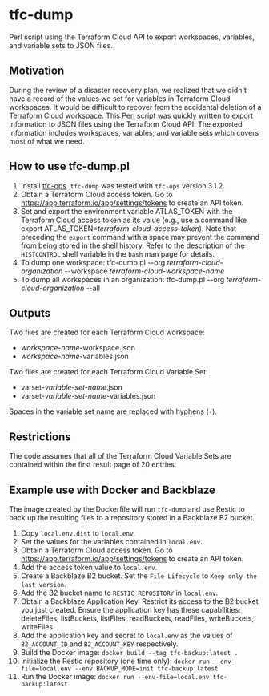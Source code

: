 # tfc-dump
Perl script using the Terraform Cloud API to export workspaces, variables, and variable sets to JSON files.

## Motivation
During the review of a disaster recovery plan, we realized that we didn't have a
record of the values we set for variables in Terraform Cloud workspaces.
It would be difficult to recover from the accidental deletion of a Terraform
Cloud workspace.
This Perl script was quickly written to export information to JSON files
using the Terraform Cloud API.
The exported information includes workspaces, variables, and variable sets
which covers most of what we need.

## How to use tfc-dump.pl
1. Install [tfc-ops](https://github.com/silinternational/tfc-ops). `tfc-dump`
was tested with `tfc-ops` version 3.1.2.
2. Obtain a Terraform Cloud access token. Go to https://app.terraform.io/app/settings/tokens to create an API token.
3. Set and export the environment variable ATLAS\_TOKEN with the Terraform Cloud access token as its value (e.g., use a command like export ATLAS\_TOKEN=_terraform-cloud-access-token_). Note that preceding the `export` command with a space may prevent the command from being stored in the shell history. Refer to the description of the `HISTCONTROL` shell variable in the `bash` man page for details.
4. To dump one workspace:
tfc-dump.pl --org _terraform-cloud-organization_ --workspace _terraform-cloud-workspace-name_
5. To dump all workspaces in an organization:
tfc-dump.pl --org _terraform-cloud-organization_ --all

## Outputs
Two files are created for each Terraform Cloud workspace:

- _workspace-name_-workspace.json
- _workspace-name_-variables.json

Two files are created for each Terraform Cloud Variable Set:

- varset-_variable-set-name_.json
- varset-_variable-set-name_-variables.json

Spaces in the variable set name are replaced with hyphens (`-`).

## Restrictions
The code assumes that all of the Terraform Cloud Variable Sets are contained
within the first result page of 20 entries.

## Example use with Docker and Backblaze
The image created by the Dockerfile will run `tfc-dump` and use Restic to back up the resulting files to a repository stored in a Backblaze B2 bucket.
1. Copy `local.env.dist` to `local.env`.
1. Set the values for the variables contained in `local.env`.
1. Obtain a Terraform Cloud access token. Go to https://app.terraform.io/app/settings/tokens to create an API token.
1. Add the access token value to `local.env`.
1. Create a Backblaze B2 bucket. Set the `File Lifecycle` to `Keep only the last version`.
1. Add the B2 bucket name to `RESTIC_REPOSITORY` in `local.env`.
1. Obtain a Backblaze Application Key. Restrict its access to the B2 bucket you just created. Ensure the application key has these capabilities: deleteFiles, listBuckets, listFiles, readBuckets, readFiles, writeBuckets, writeFiles.
1. Add the application key and secret to `local.env` as the values of `B2_ACCOUNT_ID` and `B2_ACCOUNT_KEY` respectively.
1. Build the Docker image:  `docker build --tag tfc-backup:latest .`
1. Initialize the Restic repository (one time only):  `docker run --env-file=local.env --env BACKUP_MODE=init tfc-backup:latest`
1. Run the Docker image:  `docker run --env-file=local.env tfc-backup:latest`
